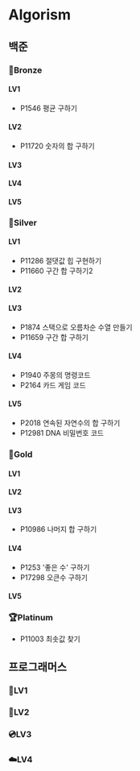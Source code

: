 # Algorism
## 백준
### 🥉Bronze
#### LV1
- P1546 평균 구하기
#### LV2
- P11720 숫자의 합 구하기
#### LV3
#### LV4
#### LV5
### 🥈Silver
#### LV1
- P11286 절댓값 힙 구현하기
- P11660 구간 합 구하기2
#### LV2
#### LV3
- P1874 스택으로 오름차순 수열 만들기
- P11659 구간 합 구하기
#### LV4
- P1940 주몽의 명령코드
- P2164 카드 게임 코드
#### LV5
- P2018 연속된 자연수의 합 구하기
- P12981 DNA 비밀번호 코드
### 🥇Gold
#### LV1
#### LV2
#### LV3
- P10986 나머지 합 구하기
#### LV4
- P1253 '좋은 수' 구하기
- P17298 오큰수 구하기
#### LV5
### 🏆Platinum
- P11003 최솟값 찾기
## 프로그래머스
### 📰LV1
### 💾LV2
### 💿LV3
### ☁️LV4
